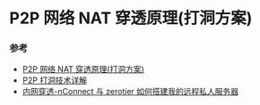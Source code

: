 # P2P 网络 NAT 穿透原理(打洞方案)

### 参考

- [P2P 网络 NAT 穿透原理(打洞方案)](https://blog.csdn.net/yangowen/article/details/125787199)
- [P2P 打洞技术详解](https://blog.csdn.net/u013051748/article/details/115413454)
- [内网穿透-nConnect 与 zerotier 如何搭建我的远程私人服务器](https://post.smzdm.com/p/allr4ngp/)

